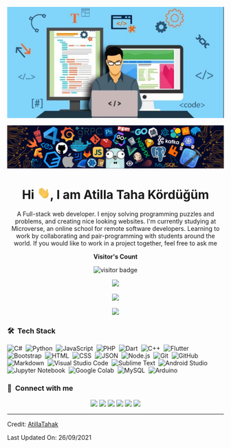 <p align="center"><img src="main.jpg"></p>
<p align="center"><img src="header.png"></p>

<h1 align="center">Hi <img src="Hi.gif" width="30px">, I am Atilla Taha Kördüğüm </h1>

<p align="center" width="150px">A Full-stack web developer. I enjoy solving programming puzzles and problems, and creating nice looking websites. I'm currently studying at Microverse, an online school for remote software developers. Learning to work by collaborating and pair-programming with students around the world. If you would like to work in a project together, feel free to ask me</p>

<p align="center"><b>Visitor's Count</b></p>
<p align="center"><img src="https://profile-counter.glitch.me/%7BAtillaTahak%7D/count.svg" alt="visitor badge"/></p>
<p align="center"><img src="https://github-readme-stats.vercel.app/api/top-langs/?username=AtillaTahak&layout=compact&hide=TSQL&theme=chartreuse-dark"></p>
<p align="center" ><img src="https://github-readme-stats.vercel.app/api?username=AtillaTahak&count_private=true&show_icons=true&&theme=chartreuse-dark&include_all_commits=true" width="400"></p> 
<p align="center" ><img src="https://github-readme-streak-stats.herokuapp.com?user=AtillaTahak&theme=chartreuse-dark"></p>

### 🛠 &nbsp;Tech Stack

![C#](https://img.shields.io/badge/c%23-%2305122A?style=flat&logo=c-sharp)&nbsp;
![Python](https://img.shields.io/badge/-Python-05122A?style=flat&logo=python)&nbsp;
![JavaScript](https://img.shields.io/badge/-JavaScript-05122A?style=flat&logo=javascript)&nbsp;
![PHP](https://img.shields.io/badge/-PHP-05122A?style=flat&logo=php&logoColor=777BB4)&nbsp;
![Dart](https://img.shields.io/badge/-Dart-05122A?style=flat&logo=dart&logoColor=1075C2)&nbsp;
![C++](https://img.shields.io/badge/-C++-05122A?style=flat&logo=C%2B%2B&logoColor=00599C)&nbsp;
![Flutter](https://img.shields.io/badge/-Flutter-05122A?style=flat&logo=flutter&logoColor=02569B)&nbsp;
![Bootstrap](https://img.shields.io/badge/-Bootstrap-05122A?style=flat&logo=bootstrap&logoColor=563D7C)&nbsp;
![HTML](https://img.shields.io/badge/-HTML-05122A?style=flat&logo=HTML5)&nbsp;
![CSS](https://img.shields.io/badge/-CSS-05122A?style=flat&logo=CSS3&logoColor=1572B6)&nbsp;
![JSON](https://img.shields.io/badge/-JSON-05122A?style=flat&logo=json&logoColor=000000)&nbsp;
![Node.js](https://img.shields.io/badge/-Node.js-05122A?style=flat&logo=node.js&logoColor=339933)&nbsp;
![Git](https://img.shields.io/badge/-Git-05122A?style=flat&logo=git)&nbsp;
![GitHub](https://img.shields.io/badge/-GitHub-05122A?style=flat&logo=github)&nbsp;
![Markdown](https://img.shields.io/badge/-Markdown-05122A?style=flat&logo=markdown)&nbsp;
![Visual Studio Code](https://img.shields.io/badge/-Visual%20Studio%20Code-05122A?style=flat&logo=visual-studio-code&logoColor=007ACC)&nbsp;
![Sublime Text](https://img.shields.io/badge/-Sublime%20Text-05122A?style=flat&logo=sublime-text&logoColor=FF9800)&nbsp;
![Android Studio](https://img.shields.io/badge/-Android%20Studio-05122A?style=flat&logo=android-studio&logoColor=3DDC84)&nbsp;
![Jupyter Notebook](https://img.shields.io/badge/-Jupyter%20Notebook-05122A?style=flat&logo=jupyter&logoColor=F37626)&nbsp;
![Google Colab](https://img.shields.io/badge/-Google%20Colab-05122A?style=flat&logo=google-colab&logoColor=F9AB00)&nbsp;
![MySQL](https://img.shields.io/badge/-MySQL-05122A?style=flat&logo=mysql&logoColor=4479A1)&nbsp;
![Arduino](https://img.shields.io/badge/-Arduino-05122A?style=flat&logo=arduino&logoColor=00979D)&nbsp;

### :link: &nbsp;Connect with me

<p align="center">
<a href="https://atillataha.blogspot.com"><img src="https://img.shields.io/badge/-atillataha.blogspot.com-3423A6?style=for-the-badge&logo=Google-Chrome&logoColor=white"/></a>
<a href="https://www.linkedin.com/in/atilla-taha-kördüğüm-a93702186/"><img src="https://img.shields.io/badge/-Atilla%20Taha%20Kördüğüm-0077B5?style=for-the-badge&logo=Linkedin&logoColor=white"/></a>
<a href="mailto:atillatahaa@gmail.com"><img src="https://img.shields.io/badge/-atillatahaa@gmail.com-D14836?style=for-the-badge&logo=Gmail&logoColor=white"/></a>
<a href="https://instagram.com/atilla.taha"><img src="https://img.shields.io/badge/-atilla.taha-E4405F?style=for-the-badge&logo=Instagram&logoColor=white"/></a>
<a href="https://twitter.com/AtillaTahaa"><img src="https://img.shields.io/badge/-AtillaTahaa-1DA1F2?style=for-the-badge&logo=twitter&logoColor=white"/></a>
<a href="https://www.youtube.com/channel/UCmoD0x4Z9vdG2PCsI5p8FYg"><img src="https://img.shields.io/badge/-AtillaTaha-1DA1F2?style=for-the-badge&logo=youtube&logoColor=red"/></a>
</p>

---
Credit: [AtillaTahak](https://github.com/AtillaTahak)

Last Updated On: 26/09/2021
